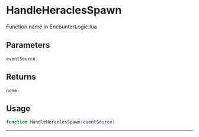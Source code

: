 # HandleHeraclesSpawn
Function name in EncounterLogic.lua
## Parameters
`eventSource`
## Returns
`none`
## Usage
```lua
function HandleHeraclesSpawn(eventSource)
```
---

